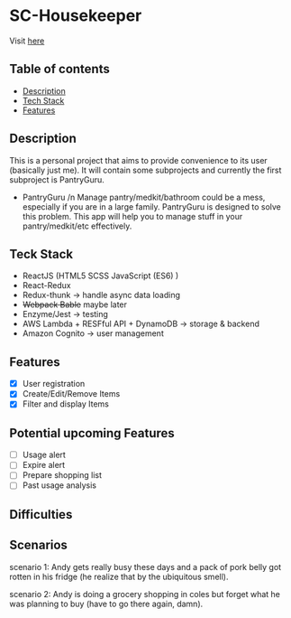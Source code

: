 # SC-Housekeeper

Visit [here](https://master.d3jyyyjyic8ggl.amplifyapp.com/)

## Table of contents
* [Description](#description) 
* [Tech Stack](#techstack)
* [Features](#features)

## Description

This is a personal project that aims to provide convenience to its user (basically just me).
It will contain some subprojects and currently the first subproject is PantryGuru.

* PantryGuru /n
Manage pantry/medkit/bathroom could be a mess, especially if you are in a large family. PantryGuru is designed
to solve this problem. This app will help you to manage stuff in your pantry/medkit/etc effectively. 


## Teck Stack

* ReactJS (HTML5 SCSS JavaScript (ES6) )
* React-Redux
* Redux-thunk -> handle async data loading
* ~~Webpack Bable~~ maybe later
* Enzyme/Jest -> testing
* AWS Lambda + RESFful API + DynamoDB -> storage & backend
* Amazon Cognito -> user management


## Features

- [x] User registration
- [x] Create/Edit/Remove Items
- [x] Filter and display Items

## Potential upcoming Features

- [ ] Usage alert 
- [ ] Expire alert 
- [ ] Prepare shopping list
- [ ] Past usage analysis

## Difficulties


## Scenarios

scenario 1: 
Andy gets really busy these days and a pack of pork belly got rotten in his fridge 
(he realize that by the ubiquitous smell).

scenario 2: 
Andy is doing a grocery shopping in coles but forget what he was planning to buy
(have to go there again, damn).
